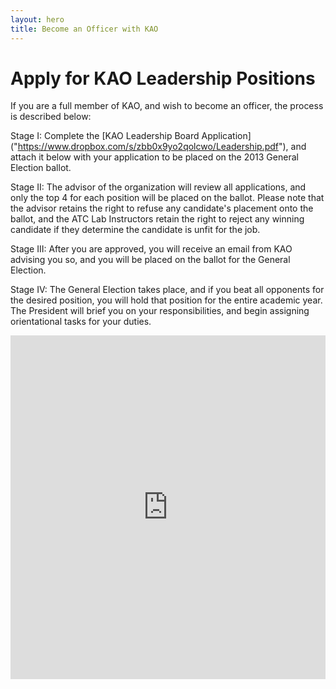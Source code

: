 ```yaml
---
layout: hero
title: Become an Officer with KAO
---
```

# Apply for KAO Leadership Positions

If you are a full member of KAO, and wish to become an officer, the process is described below:

Stage I:
Complete the [KAO Leadership Board Application] ("https://www.dropbox.com/s/zbb0x9yo2qolcwo/Leadership.pdf"), and attach it below with your application to be placed on the 2013 General Election ballot.

Stage II:
The advisor of the organization will review all applications, and only the top 4 for each position will be placed on the ballot. Please note that the advisor retains the right to refuse any candidate's placement onto the ballot, and the ATC Lab Instructors retain the right to reject any winning candidate if they determine the candidate is unfit for the job.

Stage III:
After you are approved, you will receive an email from KAO advising you so, and you will be placed on the ballot for the General Election.

Stage IV:
The General Election takes place, and if you beat all opponents for the desired position, you will hold that position for the entire academic year. The President will brief you on your responsibilities, and begin assigning orientational tasks for your duties.

<iframe src="https://docs.google.com/forms/d/1NLaFf3kjcVun-0ns5mEJwHmmNPRE_MN5m3a9gxfFxA4/viewform?embedded=true" width="100%" height="550" frameborder="0" marginheight="0" marginwidth="0">Loading...</iframe>
